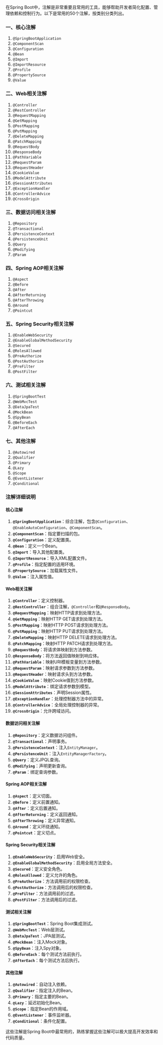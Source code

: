 在Spring Boot中，注解是非常重要且常用的工具，能够帮助开发者简化配置、管理依赖和控制行为。以下是常用的50个注解，按类别分类列出。

### 一、核心注解

1. `@SpringBootApplication`
2. `@ComponentScan`
3. `@Configuration`
4. `@Bean`
5. `@Import`
6. `@ImportResource`
7. `@Profile`
8. `@PropertySource`
9. `@Value`

### 二、Web相关注解

1. `@Controller`
2. `@RestController`
3. `@RequestMapping`
4. `@GetMapping`
5. `@PostMapping`
6. `@PutMapping`
7. `@DeleteMapping`
8. `@PatchMapping`
9. `@RequestBody`
10. `@ResponseBody`
11. `@PathVariable`
12. `@RequestParam`
13. `@RequestHeader`
14. `@CookieValue`
15. `@ModelAttribute`
16. `@SessionAttributes`
17. `@ExceptionHandler`
18. `@ControllerAdvice`
19. `@CrossOrigin`

### 三、数据访问相关注解

1. `@Repository`
2. `@Transactional`
3. `@PersistenceContext`
4. `@PersistenceUnit`
5. `@Query`
6. `@Modifying`
7. `@Param`

### 四、Spring AOP相关注解

1. `@Aspect`
2. `@Before`
3. `@After`
4. `@AfterReturning`
5. `@AfterThrowing`
6. `@Around`
7. `@Pointcut`

### 五、Spring Security相关注解

1. `@EnableWebSecurity`
2. `@EnableGlobalMethodSecurity`
3. `@Secured`
4. `@RolesAllowed`
5. `@PreAuthorize`
6. `@PostAuthorize`
7. `@PreFilter`
8. `@PostFilter`

### 六、测试相关注解

1. `@SpringBootTest`
2. `@WebMvcTest`
3. `@DataJpaTest`
4. `@MockBean`
5. `@SpyBean`
6. `@BeforeEach`
7. `@AfterEach`

### 七、其他注解

1. `@Autowired`
2. `@Qualifier`
3. `@Primary`
4. `@Lazy`
5. `@Scope`
6. `@EventListener`
7. `@Conditional`

### 注解详细说明

#### 核心注解

1. **`@SpringBootApplication`**：综合注解，包含`@Configuration`、`@EnableAutoConfiguration`、`@ComponentScan`。
2. **`@ComponentScan`**：指定要扫描的包。
3. **`@Configuration`**：定义配置类。
4. **`@Bean`**：定义一个Bean。
5. **`@Import`**：导入其他配置类。
6. **`@ImportResource`**：导入XML配置文件。
7. **`@Profile`**：指定配置的适用环境。
8. **`@PropertySource`**：加载属性文件。
9. **`@Value`**：注入属性值。

#### Web相关注解

1. **`@Controller`**：定义控制器。
2. **`@RestController`**：组合注解，`@Controller`和`@ResponseBody`。
3. **`@RequestMapping`**：映射HTTP请求到处理方法。
4. **`@GetMapping`**：映射HTTP GET请求到处理方法。
5. **`@PostMapping`**：映射HTTP POST请求到处理方法。
6. **`@PutMapping`**：映射HTTP PUT请求到处理方法。
7. **`@DeleteMapping`**：映射HTTP DELETE请求到处理方法。
8. **`@PatchMapping`**：映射HTTP PATCH请求到处理方法。
9. **`@RequestBody`**：将请求体映射到方法参数。
10. **`@ResponseBody`**：将方法返回值映射到响应体。
11. **`@PathVariable`**：映射URI模板变量到方法参数。
12. **`@RequestParam`**：映射请求参数到方法参数。
13. **`@RequestHeader`**：映射请求头到方法参数。
14. **`@CookieValue`**：映射Cookie值到方法参数。
15. **`@ModelAttribute`**：绑定请求参数到模型。
16. **`@SessionAttributes`**：声明Session属性。
17. **`@ExceptionHandler`**：处理控制器方法中的异常。
18. **`@ControllerAdvice`**：全局处理控制器的异常。
19. **`@CrossOrigin`**：允许跨域访问。

#### 数据访问相关注解

1. **`@Repository`**：定义数据访问组件。
2. **`@Transactional`**：声明事务。
3. **`@PersistenceContext`**：注入`EntityManager`。
4. **`@PersistenceUnit`**：注入`EntityManagerFactory`。
5. **`@Query`**：定义JPQL查询。
6. **`@Modifying`**：声明更新查询。
7. **`@Param`**：绑定查询参数。

#### Spring AOP相关注解

1. **`@Aspect`**：定义切面。
2. **`@Before`**：定义前置通知。
3. **`@After`**：定义后置通知。
4. **`@AfterReturning`**：定义返回通知。
5. **`@AfterThrowing`**：定义异常通知。
6. **`@Around`**：定义环绕通知。
7. **`@Pointcut`**：定义切点。

#### Spring Security相关注解

1. **`@EnableWebSecurity`**：启用Web安全。
2. **`@EnableGlobalMethodSecurity`**：启用全局方法安全。
3. **`@Secured`**：定义安全角色。
4. **`@RolesAllowed`**：定义允许的角色。
5. **`@PreAuthorize`**：方法调用前的权限检查。
6. **`@PostAuthorize`**：方法调用后的权限检查。
7. **`@PreFilter`**：方法调用前的过滤。
8. **`@PostFilter`**：方法调用后的过滤。

#### 测试相关注解

1. **`@SpringBootTest`**：Spring Boot集成测试。
2. **`@WebMvcTest`**：Web层测试。
3. **`@DataJpaTest`**：JPA层测试。
4. **`@MockBean`**：注入Mock对象。
5. **`@SpyBean`**：注入Spy对象。
6. **`@BeforeEach`**：每个测试方法前执行。
7. **`@AfterEach`**：每个测试方法后执行。

#### 其他注解

1. **`@Autowired`**：自动注入依赖。
2. **`@Qualifier`**：指定注入的Bean。
3. **`@Primary`**：指定主要的Bean。
4. **`@Lazy`**：延迟初始化Bean。
5. **`@Scope`**：指定Bean的作用域。
6. **`@EventListener`**：事件监听器。
7. **`@Conditional`**：条件化配置。

这些注解是Spring Boot中最常用的，熟练掌握这些注解可以极大提高开发效率和代码质量。